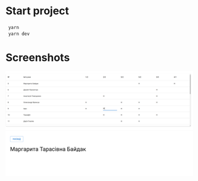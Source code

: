 # Start project

```js
 yarn
 yarn dev
```
# Screenshots

![image](./screenshots/2025-01-10_19-39.png)
![image](./screenshots/2025-01-10_19-40.png)
